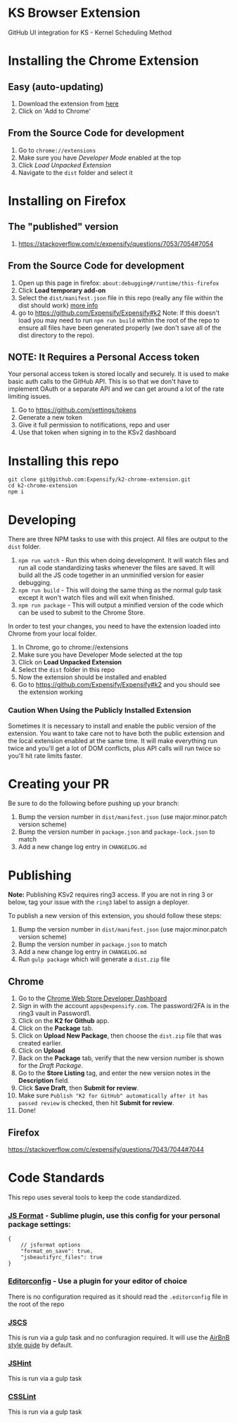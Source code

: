 KS Browser Extension
=============

GitHub UI integration for KS - Kernel Scheduling Method

# Installing the Chrome Extension
## Easy (auto-updating)
1. Download the extension from [here](https://chrome.google.com/webstore/detail/k2-for-github/hmhoemhekchomabhoccbidjnoenbphno?hl=en-US)
1. Click on 'Add to Chrome'

## From the Source Code for development
1. Go to `chrome://extensions`
1. Make sure you have _Developer Mode_ enabled at the top
1. Click _Load Unpacked Extension_
1. Navigate to the `dist` folder and select it

# Installing on Firefox
## The "published" version
1. https://stackoverflow.com/c/expensify/questions/7053/7054#7054

## From the Source Code for development
1. Open up this page in firefox: `about:debugging#/runtime/this-firefox`
1. Click **Load temporary add-on**
1. Select the `dist/manifest.json` file in this repo (really any file within the dist should work) [more info](https://developer.mozilla.org/en-US/docs/Mozilla/Add-ons/WebExtensions/Your_first_WebExtension#Trying_it_out)
1. go to https://github.com/Expensify/Expensify#k2
    Note: If this doesn't load you may need to run `npm run build` within the root of the repo to ensure all files have been generated properly (we don't save all of the dist directory to the repo).

## NOTE: It Requires a Personal Access token
Your personal access token is stored locally and securely. It is used to make basic auth calls to the GitHub API. This is so that we don't have to implement OAuth or a separate API and we can get around a lot of the rate limiting issues.

1. Go to https://github.com/settings/tokens
1. Generate a new token
1. Give it full permission to notifications, repo and user
1. Use that token when signing in to the KSv2 dashboard

# Installing this repo
```
git clone git@github.com:Expensify/k2-chrome-extension.git
cd k2-chrome-extension
npm i
```

# Developing
There are three NPM tasks to use with this project. All files are output to the `dist` folder.

1. `npm run watch` - Run this when doing development. It will watch files and run all code standardizing tasks whenever the files are saved. It will build all the JS code together in an unminified version for easier debugging.
1. `npm run build` - This will doing the same thing as the normal gulp task except it won't watch files and will exit when finished.
1. `npm run package` - This will output a minified version of the code which can be used to submit to the Chrome Store.

In order to test your changes, you need to have the extension loaded into Chrome from your local folder.

1. In Chrome, go to chrome://extensions
1. Make sure you have Developer Mode selected at the top
1. Click on **Load Unpacked Extension**
1. Select the `dist` folder in this repo
1. Now the extension should be installed and enabled
1. Go to https://github.com/Expensify/Expensify#k2 and you should see the extension working

### Caution When Using the Publicly Installed Extension
Sometimes it is necessary to install and enable the public version of the extension. You want to take care not to have both the public extension and the local extension enabled at the same time. It will make everything run twice and you'll get a lot of DOM conflicts, plus API calls will run twice so you'll hit rate limits faster.

# Creating your PR
Be sure to do the following before pushing up your branch:
1. Bump the version number in `dist/manifest.json` (use major.minor.patch version scheme)
1. Bump the version number in `package.json` and `package-lock.json` to match
1. Add a new change log entry in `CHANGELOG.md`

# Publishing
**Note:** Publishing KSv2 requires ring3 access. If you are not in ring 3 or below, tag your issue with the `ring3` label to assign a deployer.

To publish a new version of this extension, you should follow these steps:

1. Bump the version number in `dist/manifest.json` (use major.minor.patch version scheme)
1. Bump the version number in `package.json` to match
1. Add a new change log entry in `CHANGELOG.md`
1. Run `gulp package` which will generate a `dist.zip` file

## Chrome
1. Go to the [Chrome Web Store Developer Dashboard](https://chrome.google.com/webstore/developer/dashboard)
1. Sign in with the account `apps@expensify.com`. The password/2FA is in the ring3 vault in Password1.
1. Click on the **K2 for Github** app.
1. Click on the **Package** tab.
1. Click on **Upload New Package**, then choose the `dist.zip` file that was created earlier.
1. Click on **Upload**
1. Back on the **Package** tab, verify that the new version number is shown for the _Draft Package_.
1. Go to the **Store Listing** tag, and enter the new version notes in the **Description** field.
1. Click **Save Draft**, then **Submit for review**.
1. Make sure `Publish "K2 for GitHub" automatically after it has passed review` is checked, then hit **Submit for review**.
1. Done!

## Firefox
https://stackoverflow.com/c/expensify/questions/7043/7044#7044

# Code Standards
This repo uses several tools to keep the code standardized.

### [JS Format](https://github.com/jdc0589/JsFormat) - Sublime plugin, use this config for your personal package settings:
```
{
    // jsformat options
    "format_on_save": true,
    "jsbeautifyrc_files": true
}
```

### [Editorconfig](http://editorconfig.org/) - Use a plugin for your editor of choice
There is no configuration required as it should read the `.editorconfig` file in the root of the repo

### [JSCS](https://github.com/jscs-dev/node-jscs)
This is run via a gulp task and no confuragion required. It will use the [AirBnB style guide](https://github.com/airbnb/javascript) by default.

### [JSHint](http://jshint.com/)
This is run via a gulp task

### [CSSLint](https://github.com/CSSLint/csslint)
This is run via a gulp task
